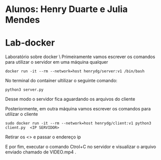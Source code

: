 # Alunos: Henry Duarte e Julia Mendes

# Lab-docker
Laboratório sobre docker \\ 
Primeiramente vamos escrever os comandos para utilizar o servidor em uma máquina qualquer

```
docker run -it --rm --network=host henrydg/server:v1 /bin/bash
```
No terminal do container ultilizar o seguinte comando:
```
python3 server.py
```
Desse modo o servidor fica aguardando os arquivos do cliente


Posteriormente, em outra máquina vamos escrever os comandos para utilizar o cliente
```
sudo docker run -it --rm --network=host henrydg/client:v1 python3 client.py  <IP SERVIDOR>
```
Retirar os <> e passar o endereço ip

E por fim, executar o comando Ctrol+C no servidor e visualizar o arquivo enviado chamado de VIDEO.mp4 .



